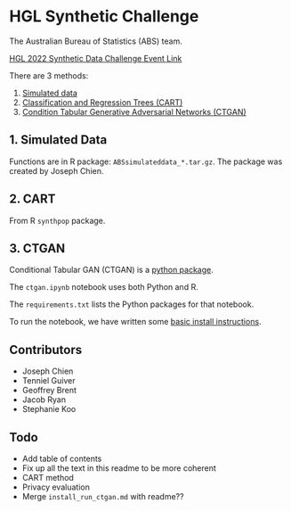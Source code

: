 # HGL Synthetic Challenge

The Australian Bureau of Statistics (ABS) team.

[HGL 2022 Synthetic Data Challenge Event Link](https://indico.un.org/event/1000359/)

There are 3 methods:

1. [Simulated data](#simulated-data)
2. [Classification and Regression Trees (CART)](#cart)
3. [Condition Tabular Generative Adversarial Networks (CTGAN)](#ctgan)

## <a name="simulated-data"></a>1. Simulated Data

Functions are in R package: `ABSsimulateddata_*.tar.gz`. The package was created by Joseph Chien.

## <a name="cart"></a>2. CART

From R `synthpop` package.


## <a name="ctgan"></a>3. CTGAN

Conditional Tabular GAN (CTGAN) is a [python package](https://github.com/sdv-dev/CTGAN).

The `ctgan.ipynb` notebook uses both Python and R.

The `requirements.txt` lists the Python packages for that notebook.

To run the notebook, we have written some [basic install instructions](./install_run_ctgan.md).

## Contributors

- Joseph Chien
- Tenniel Guiver
- Geoffrey Brent
- Jacob Ryan
- Stephanie Koo

## Todo

- Add table of contents
- Fix up all the text in this readme to be more coherent
- CART method
- Privacy evaluation
- Merge `install_run_ctgan.md` with readme??
